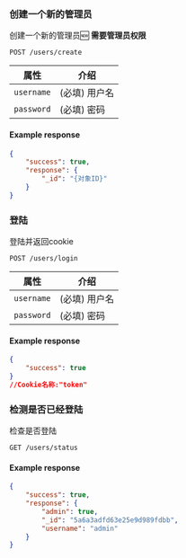 ### 创建一个新的管理员

创建一个新的管理员🆕 **需要管理员权限**


```endpoint
POST /users/create
```

属性 | 介绍
---|---
`username` | (必填) 用户名
`password` | (必填) 密码

#### Example response

```json
{
    "success": true,
    "response": {
        "_id": "{对象ID}"
    }
}
```
### 登陆

登陆并返回cookie



```endpoint
POST /users/login
```

属性 | 介绍
---|---
`username` | (必填) 用户名
`password` | (必填) 密码

#### Example response

```json
{
    "success": true
}
//Cookie名称:"token"
```

### 检测是否已经登陆

检查是否登陆

```endpoint
GET /users/status
```

#### Example response

```json
{
    "success": true,
    "response": {
        "admin": true,
        "_id": "5a6a3adfd63e25e9d989fdbb",
        "username": "admin"
    }
}
```

